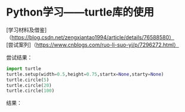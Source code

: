 Python学习——turtle库的使用
===
[学习材料及借鉴]（https://blog.csdn.net/zengxiantao1994/article/details/76588580）<br>
[尝试案列]（https://www.cnblogs.com/ruo-li-suo-yi/p/7296272.html）

尝试结果：
```python
import turtle
turtle.setup(width=0.5,height=0.75,startx=None,starty=None)
turtle.circle(5)
turtle.circle(20)
turtle.circle(100)
```
结果：
